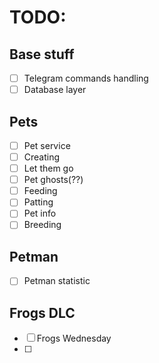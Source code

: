 # TODO:
## Base stuff
- [ ] Telegram commands handling
- [ ] Database layer
## Pets
- [ ] Pet service
- [ ] Creating
- [ ] Let them go
- [ ] Pet ghosts(??)
- [ ] Feeding
- [ ] Patting
- [ ] Pet info
- [ ] Breeding
## Petman
- [ ] Petman statistic
## Frogs DLC
- [ ] Frogs Wednesday
- [ ]